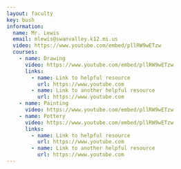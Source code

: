```yaml
---
layout: faculty
key: bush
information:
  name: Mr. Lewis
  email: mlewis@swanvalley.k12.mi.us
  video: https://www.youtube.com/embed/pllRW9wETzw
  courses:
    - name: Drawing
      video: https://www.youtube.com/embed/pllRW9wETzw
      links:
        - name: Link to helpful resource
          url: https://www.youtube.com
        - name: Link to another helpful resource
          url: https://www.youtube.com
    - name: Painting
      video: https://www.youtube.com/embed/pllRW9wETzw
    - name: Pottery
      video: https://www.youtube.com/embed/pllRW9wETzw
      links:
        - name: Link to helpful resource
          url: https://www.youtube.com
        - name: Link to another helpful resource
          url: https://www.youtube.com
---
```

